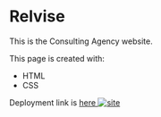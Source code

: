 # Relvise
This is the Consulting Agency website.

This page is created with:
- HTML
- CSS

Deployment link is <a href="https://golosova76.github.io/Relvise/" target="_blank">
  here <img src="https://i.ibb.co/C8RwBL0/site.png" alt="site">
</a>



